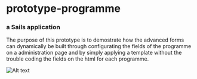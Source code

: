 # prototype-programme
### a Sails application


The purpose of this prototype is to demostrate how the advanced forms can dynamically be built through configurating the
fields of the programme on a administration page and by simply applying a template without the trouble coding the fields
on the html for each programme.


![Alt text](http://i.imgur.com/ZYpelfB.jpg)